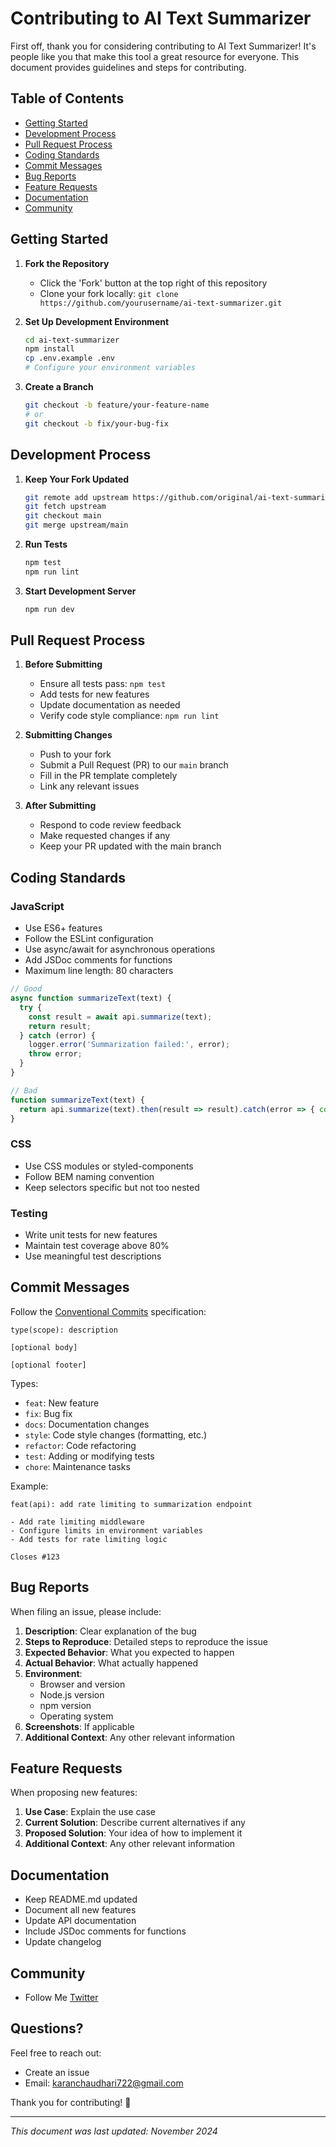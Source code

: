 # Contributing to AI Text Summarizer

First off, thank you for considering contributing to AI Text Summarizer! It's people like you that make this tool a great resource for everyone. This document provides guidelines and steps for contributing.


## Table of Contents
- [Getting Started](#getting-started)
- [Development Process](#development-process)
- [Pull Request Process](#pull-request-process)
- [Coding Standards](#coding-standards)
- [Commit Messages](#commit-messages)
- [Bug Reports](#bug-reports)
- [Feature Requests](#feature-requests)
- [Documentation](#documentation)
- [Community](#community)

## Getting Started
1. **Fork the Repository**
   - Click the 'Fork' button at the top right of this repository
   - Clone your fork locally: `git clone https://github.com/yourusername/ai-text-summarizer.git`

2. **Set Up Development Environment**
   ```bash
   cd ai-text-summarizer
   npm install
   cp .env.example .env
   # Configure your environment variables
   ```

3. **Create a Branch**
   ```bash
   git checkout -b feature/your-feature-name
   # or
   git checkout -b fix/your-bug-fix
   ```

## Development Process

1. **Keep Your Fork Updated**
   ```bash
   git remote add upstream https://github.com/original/ai-text-summarizer.git
   git fetch upstream
   git checkout main
   git merge upstream/main
   ```

2. **Run Tests**
   ```bash
   npm test
   npm run lint
   ```

3. **Start Development Server**
   ```bash
   npm run dev
   ```

## Pull Request Process

1. **Before Submitting**
   - Ensure all tests pass: `npm test`
   - Add tests for new features
   - Update documentation as needed
   - Verify code style compliance: `npm run lint`

2. **Submitting Changes**
   - Push to your fork
   - Submit a Pull Request (PR) to our `main` branch
   - Fill in the PR template completely
   - Link any relevant issues

3. **After Submitting**
   - Respond to code review feedback
   - Make requested changes if any
   - Keep your PR updated with the main branch

## Coding Standards

### JavaScript

- Use ES6+ features
- Follow the ESLint configuration
- Use async/await for asynchronous operations
- Add JSDoc comments for functions
- Maximum line length: 80 characters

```javascript
// Good
async function summarizeText(text) {
  try {
    const result = await api.summarize(text);
    return result;
  } catch (error) {
    logger.error('Summarization failed:', error);
    throw error;
  }
}

// Bad
function summarizeText(text) {
  return api.summarize(text).then(result => result).catch(error => { console.log(error); throw error; });
}
```

### CSS

- Use CSS modules or styled-components
- Follow BEM naming convention
- Keep selectors specific but not too nested

### Testing

- Write unit tests for new features
- Maintain test coverage above 80%
- Use meaningful test descriptions

## Commit Messages

Follow the [Conventional Commits](https://www.conventionalcommits.org/) specification:

```
type(scope): description

[optional body]

[optional footer]
```

Types:
- `feat`: New feature
- `fix`: Bug fix
- `docs`: Documentation changes
- `style`: Code style changes (formatting, etc.)
- `refactor`: Code refactoring
- `test`: Adding or modifying tests
- `chore`: Maintenance tasks

Example:
```
feat(api): add rate limiting to summarization endpoint

- Add rate limiting middleware
- Configure limits in environment variables
- Add tests for rate limiting logic

Closes #123
```

## Bug Reports

When filing an issue, please include:

1. **Description**: Clear explanation of the bug
2. **Steps to Reproduce**: Detailed steps to reproduce the issue
3. **Expected Behavior**: What you expected to happen
4. **Actual Behavior**: What actually happened
5. **Environment**:
   - Browser and version
   - Node.js version
   - npm version
   - Operating system
6. **Screenshots**: If applicable
7. **Additional Context**: Any other relevant information

## Feature Requests

When proposing new features:

1. **Use Case**: Explain the use case
2. **Current Solution**: Describe current alternatives if any
3. **Proposed Solution**: Your idea of how to implement it
4. **Additional Context**: Any other relevant information

## Documentation

- Keep README.md updated
- Document all new features
- Update API documentation
- Include JSDoc comments for functions
- Update changelog

## Community
- Follow Me [Twitter](https://x.com/karannchaudhari)

## Questions?

Feel free to reach out:
- Create an issue
- Email: karanchaudhari722@gmail.com

Thank you for contributing! 🎉

---
*This document was last updated: November 2024*
